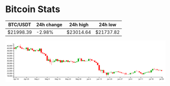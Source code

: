 # Bitcoin Stats

BTC/USDT|24h change|24h high|24h low|
|---|---|---|---|
|$21998.39|-2.98%|$23014.64|$21737.82|

<img src="./chart.svg">

